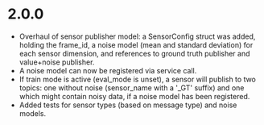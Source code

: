 # 2.0.0
- Overhaul of sensor publisher model: a SensorConfig struct was added, holding the frame_id, a noise model (mean and standard deviation) for each sensor dimension, and references to ground truth publisher and value+noise publisher.
- A noise model can now be registered via service call.
- If train mode is active (eval_mode is unset), a sensor will publish to two topics: one without noise (sensor_name with a '_GT' suffix) and one which might contain noisy data, if a noise model has been registered.
- Added tests for sensor types (based on message type) and noise models.
